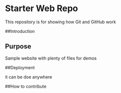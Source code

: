# Starter Web Repo

This repository is for showing how Git and GitHub work

##Introduction

## Purpose

Sample website with plenty of files for demos

##Deployment

it can be doe anywhere

##How to contribute